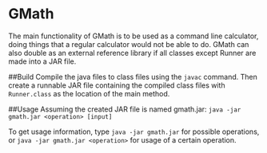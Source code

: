 # GMath
The main functionality of GMath is to be used as a command line calculator, doing things that a regular calculator would not be able to do. GMath can also double as an external reference library if all classes except Runner are made into a JAR file.

##Build
Compile the java files to class files using the `javac` command. Then create a runnable JAR file containing the compiled class files with `Runner.class` as the location of the main method.

##Usage
Assuming the created JAR file is named gmath.jar:
`java -jar gmath.jar <operation> [input]`

To get usage information, type
`java -jar gmath.jar`
for possible operations, or
`java -jar gmath.jar <operation>`
for usage of a certain operation.
